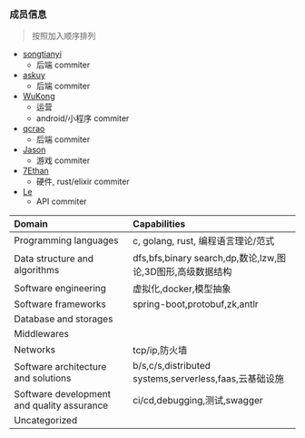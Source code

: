 ### 成员信息

> 按照加入顺序排列

* [songtianyi](https://github.com/songtianyi) 
  * 后端 commiter
* [askuy](https://github.com/askuy) 
  * 后端 commiter
* [WuKong](https://github.com/qi19901212) 
  * 运营
  * android/小程序 commiter
* [qcrao](https://github.com/qcrao)
  * 后端 commiter
* [Jason](https://github.com/XiaoZhangJian)
  * 游戏 commiter
* [7Ethan](https://github.com/7Ethan)
  * 硬件, rust/elixir commiter
* [Le](https://github.com/angeletlsf)
  * API commiter

| Domain                                   | Capabilities                             |
| :--------------------------------------- | :--------------------------------------- |
| Programming languages                    | c, golang, rust, 编程语言理论/范式               |
| Data structure and algorithms            | dfs,bfs,binary search,dp,数论,lzw,图论,3D图形,高级数据结构 |
| Software engineering                     | 虚拟化,docker,模型抽象                          |
| Software frameworks                      | spring-boot,protobuf,zk,antlr            |
| Database and storages                    |                                          |
| Middlewares                              |                                          |
| Networks                                 | tcp/ip,防火墙                               |
| Software architecture and solutions      | b/s,c/s,distributed systems,serverless,faas,云基础设施 |
| Software development and quality assurance | ci/cd,debugging,测试,swagger               |
| Uncategorized                            |                                          |
